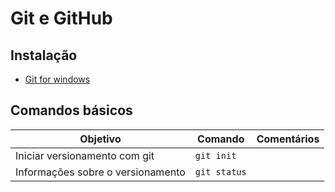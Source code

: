 # Git e GitHub

## Instalação

- [Git for windows](https://git-scm.com/)

## Comandos básicos

Objetivo|Comando|Comentários
-|-|-
Iniciar versionamento com git|`git init`|
Informações sobre o versionamento|`git status`|

<!--stackedit_data:
eyJoaXN0b3J5IjpbMTY4MDkyMjQzNSwtODUyODE2ODY5LDIwNz
QyNTg4NTksMjA4NTM2ODc4OV19
-->